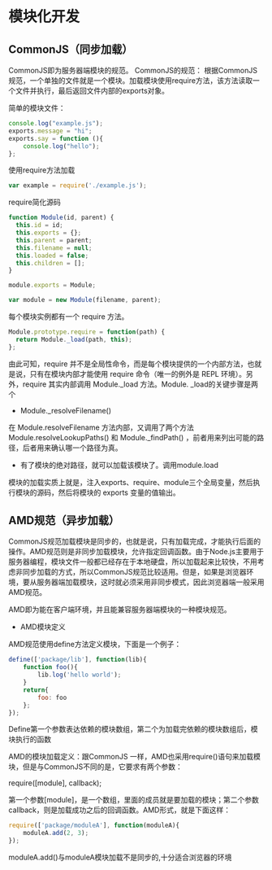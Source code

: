# 模块化开发

## CommonJS（同步加载）

CommonJS即为服务器端模块的规范。 CommonJS的规范： 根据CommonJS规范，一个单独的文件就是一个模块。加载模块使用require方法，该方法读取一个文件并执行，最后返回文件内部的exports对象。

简单的模块文件：

```js
console.log("example.js");
exports.message = "hi";
exports.say = function (){
    console.log("hello");
};
```

使用require方法加载

```js
var example = require('./example.js');
```

require简化源码

```js
function Module(id, parent) {
  this.id = id;
  this.exports = {};
  this.parent = parent;
  this.filename = null;
  this.loaded = false;
  this.children = [];
}

module.exports = Module;

var module = new Module(filename, parent);
```

每个模块实例都有一个 require 方法。

```js
Module.prototype.require = function(path) {
  return Module._load(path, this);
};
```

由此可知，require 并不是全局性命令，而是每个模块提供的一个内部方法，也就是说，只有在模块内部才能使用 require 命令（唯一的例外是 REPL 环境）。另外，require 其实内部调用 Module._load 方法。Module. _load的关键步骤是两个

* Module._resolveFilename()

在 Module.resolveFilename 方法内部，又调用了两个方法 Module.resolveLookupPaths() 和 Module._findPath() ，前者用来列出可能的路径，后者用来确认哪一个路径为真。

* 有了模块的绝对路径，就可以加载该模块了。调用module.load

模块的加载实质上就是，注入exports、require、module三个全局变量，然后执行模块的源码，然后将模块的 exports 变量的值输出。

## AMD规范（异步加载）

CommonJS规范加载模块是同步的，也就是说，只有加载完成，才能执行后面的操作。AMD规范则是非同步加载模块，允许指定回调函数。由于Node.js主要用于服务器编程，模块文件一般都已经存在于本地硬盘，所以加载起来比较快，不用考虑非同步加载的方式，所以CommonJS规范比较适用。但是，如果是浏览器环境，要从服务器端加载模块，这时就必须采用非同步模式，因此浏览器端一般采用AMD规范。

AMD即为能在客户端环境，并且能兼容服务器端模块的一种模块规范。

* AMD模块定义

AMD规范使用define方法定义模块，下面是一个例子：

```js
define(['package/lib'], function(lib){
    function foo(){
        lib.log('hello world');
    }
    return{
        foo: foo
    };
});
```

Define第一个参数表达依赖的模块数组，第二个为加载完依赖的模块数组后，模块执行的函数

AMD的模块加载定义：跟CommonJS 一样，AMD也采用require()语句来加载模块，但是与CommonJS不同的是，它要求有两个参数：

require([module], callback);

第一个参数[module]，是一个数组，里面的成员就是要加载的模块；第二个参数callback，则是加载成功之后的回调函数。AMD形式，就是下面这样：

```js
require(['package/moduleA'], function(moduleA){
    moduleA.add(2, 3);
});
```

moduleA.add()与moduleA模块加载不是同步的,十分适合浏览器的环境